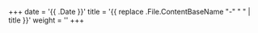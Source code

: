 +++
date = '{{ .Date }}'
title = '{{ replace .File.ContentBaseName "-" " " | title }}'
weight = ''
+++
